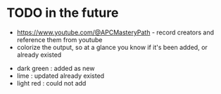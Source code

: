 # TODO in the future
- https://www.youtube.com/@APCMasteryPath - record creators and reference them from youtube
- colorize the output, so at a glance you know if it's been added, or already existed
* dark green : added as new
* lime : updated already existed
* light red : could not add

